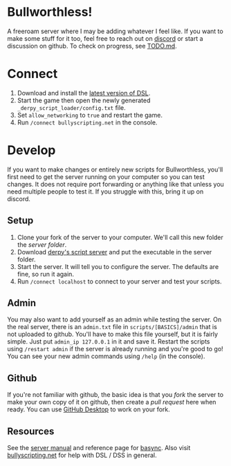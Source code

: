 # Bullworthless!
A freeroam server where I may be adding whatever I feel like.
If you want to make some stuff for it too, feel free to reach out on [discord](https://discord.gg/r6abc7Avpm) or start a discussion on github.
To check on progress, see [TODO.md](./TODO.md).

# Connect
1. Download and install the [latest version of DSL](http://bullyscripting.net/downloads.html#dsl).
2. Start the game then open the newly generated `_derpy_script_loader/config.txt` file.
3. Set `allow_networking` to `true` and restart the game.
4. Run `/connect bullyscripting.net` in the console.

# Develop
If you want to make changes or entirely new scripts for Bullworthless, you'll first need to get the server running on your computer so you can test changes.
It does not require port forwarding or anything like that unless you need multiple people to test it. If you struggle with this, bring it up on discord.

## Setup
1. Clone your fork of the server to your computer. We'll call this new folder the *server folder*.
2. Download [derpy's script server](http://bullyscripting.net/downloads.html#dsl) and put the executable in the server folder.
3. Start the server. It will tell you to configure the server. The defaults are fine, so run it again.
4. Run `/connect localhost` to connect to your server and test your scripts.

## Admin
You may also want to add yourself as an admin while testing the server.
On the real server, there is an `admin.txt` file in `scripts/[BASICS]/admin` that is not uploaded to github.
You'll have to make this file yourself, but it is fairly simple. Just put `admin_ip 127.0.0.1` in it and save it.
Restart the scripts using `/restart admin` if the server is already running and you're good to go!
You can see your new admin commands using `/help` (in the console).

## Github
If you're not familiar with github, the basic idea is that you *fork* the server to make your own copy of it on github, then create a *pull request* here when ready.
You can use [GitHub Desktop](https://desktop.github.com/) to work on your fork.

## Resources
See the [server manual](http://bullyscripting.net/server.html) and reference page for [basync](http://bullyscripting.net/basync.html).
Also visit [bullyscripting.net](http://bullyscripting.net) for help with DSL / DSS in general.